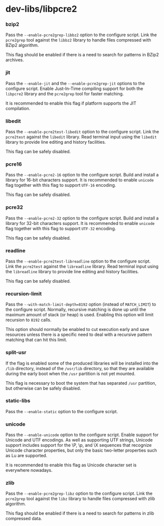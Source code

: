 # dev-libs/libpcre2

### bzip2
Pass the `--enable-pcre2grep-libbz2` option to the configure script. Link the `pcre2grep` tool against the `libbz2` library to handle files compressed with BZip2 algorithm.

This flag should be enabled if there is a need to search for patterns in BZip2 archives.

### jit
Pass the `--enable-jit` and the `--enable-pcre2grep-jit` options to the configure script. Enable Just-In-Time compiling support for both the `libpcre2` library and the `pcre2grep` tool for faster matching.

It is recommended to enable this flag if platform supports the JIT compilation.

### libedit
Pass the `--enable-pcre2test-libedit` option to the configure script. Link the `pcre2test` against the `libedit` library. Read terminal input using the `libedit` library to provide line editing and history facilities.

This flag can be safely disabled.

### pcre16
Pass the `--enable-pcre2-16` option to the configure script. Build and install a library for 16-bit characters support. It is recommended to enable `unicode` flag together with this flag to support `UTF-16` encoding.

This flag can be safely disabled.

### pcre32
Pass the `--enable-pcre2-32` option to the configure script. Build and install a library for 32-bit characters support. It is recommended to enable `unicode` flag together with this flag to support `UTF-32` encoding.

This flag can be safely disabled.

### readline
Pass the `--enable-pcre2test-libreadline` option to the configure script. Link the `pcre2test` against the `libreadline` library. Read terminal input using the `libreadline` library to provide line editing and history facilities.

This flag can be safely disabled.

### recursion-limit
Pass the `--with-match-limit-depth=8192` option (instead of `MATCH_LIMIT`) to the configure script. Normally, recursive matching is done up until the maximum amount of stack (or heap) is used. Enabling this option will limit recursion to `8192` calls.

This option should normally be enabled to cut execution early and save resources unless there is a specific need to deal with a recursive pattern matching that can hit this limit.

### split-usr
If the flag is enabled some of the produced libraries will be installed into the `/lib` directory, instead of the `/usr/lib` directory, so that they are available during the early boot when the `/usr` partition is not yet mounted.

This flag is necessary to boot the system that has separated `/usr` partition, but otherwise can be safely disabled.

### static-libs
Pass the `--enable-static` option to the configure script.

### unicode
Pass the `--enable-unicode` option to the configure script. Enable support for Unicode and UTF encodings. As well as supporting UTF strings, Unicode support includes support for the \P, \p, and \X sequences that recognize Unicode character properties, but only the basic two-letter properties such as Lu are supported.

It is recommended to enable this flag as Unicode character set is everywhere nowadays.

### zlib
Pass the `--enable-pcre2grep-libz` option to the configure script. Link the `pcre2grep` tool against the `libz` library to handle files compressed with zlib algorithm.

This flag should be enabled if there is a need to search for patterns in zlib compressed data.
